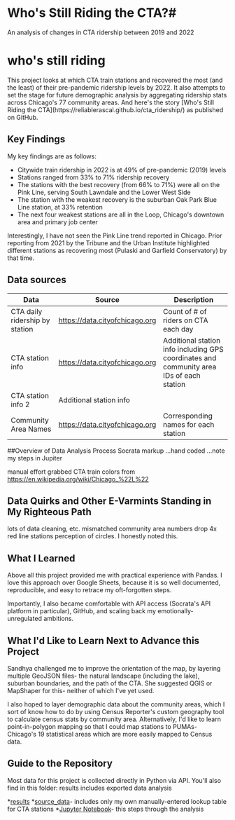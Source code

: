 # Who's Still Riding the CTA?#
An analysis of changes in CTA ridership between 2019 and 2022
<h1> who's still riding</h1>
This project looks at which CTA train stations and recovered the most (and the least) of their pre-pandemic ridership levels by 2022. It also attempts to set the stage for future demographic analysis by aggregating ridership stats across Chicago's 77 community areas. And here's the story [Who's Still Riding the CTA](https://reliablerascal.github.io/cta_ridership/) as published on GitHub.

## Key Findings
My key findings are as follows:
* Citywide train ridership in 2022 is at 49% of pre-pandemic (2019) levels
* Stations ranged from 33% to 71% ridership recovery
* The stations with the best recovery (from 66% to 71%) were all on the Pink Line, serving South Lawndale and the Lower West Side
* The station with the weakest recovery is the suburban Oak Park Blue Line station, at 33% retention
* The next four weakest stations are all in the Loop, Chicago's downtown area and primary job center

Interestingly, I have not seen the Pink Line trend reported in Chicago. Prior reporting from 2021 by the Tribune and the Urban Institute highlighted different stations as recovering most (Pulaski and Garfield Conservatory) by that time.

## Data sources
|Data|Source|Description|
|---|---|---|
|CTA daily ridership by station| https://data.cityofchicago.org | Count of # of riders on CTA each day |
| CTA station info | https://data.cityofchicago.org |Additional station info including GPS coordinates and community area IDs of each station |
| CTA station info 2 | Additional station info 
| Community Area Names | https://data.cityofchicago.org | Corresponding names for each station |


##Overview of Data Analysis Process
Socrata markup
...hand coded
...note my steps in Jupiter 

manual effort
grabbed CTA train colors from https://en.wikipedia.org/wiki/Chicago_%22L%22 


## Data Quirks and Other E-Varmints Standing in My Righteous Path
lots of data cleaning, etc.
mismatched community area numbers
drop 4x red line stations
perception of circles. I honestly noted this.


## What I Learned
Above all this project provided me with practical experience with Pandas. I love this approach over Google Sheets, because it is so well documented, reproducible, and easy to retrace my oft-forgotten steps.

Importantly, I also became comfortable with API access (Socrata's API platform in particular), GitHub, and scaling back my emotionally-unregulated ambitions.

## What I'd Like to Learn Next to Advance this Project
Sandhya challenged me to improve the orientation of the map, by layering multiple GeoJSON files- the natural landscape (including the lake), suburban boundaries, and the path of the CTA. She suggested QGIS or MapShaper for this- neither of which I've yet used.

I also hoped to layer demographic data about the community areas, which I sort of know how to do by using Census Reporter's custom geography tool to calculate census stats by community area. Alternatively, I'd like to learn point-in-polygon mapping so that I could map stations to PUMAs- Chicago's 19 statistical areas which are more easily mapped to Census data.

## Guide to the Repository
Most data for this project is collected directly in Python via API. You'll also find in this folder:
results includes exported data analysis

*[results](results/)
*[source_data](source/data/)- includes only my own manually-entered lookup table for CTA stations
*[Jupyter Notebook](cta_ridership.ipynb)- this steps through the analysis